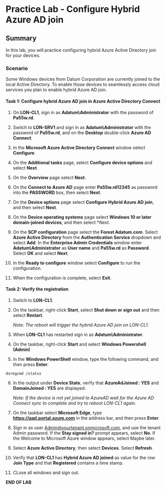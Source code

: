 # Practice Lab - Configure Hybrid Azure AD join

## Summary

In this lab, you will practice configuring hybrid Azure Active Directory join for your devices.

### Scenario

Some Windows devices from Datum Corporation are currently joined to the local Active Directory. To enable those devices to seamlessly access cloud services you plan to enable hybrid Azure AD join.

#### Task 1: Configure hybrid Azure AD join in Azure Active Directory Connect

1.  On **LON-CL1**, sign in as **Adatum\\Administrator** with the password of **Pa55w.rd**. 

2.  Switch to **LON-SRV1** and sign in as **Adatum\\Administrator** with the password of **Pa55w.rd**,
    and on the **Desktop** double-click **Azure AD Connect**.

3.  In the **Microsoft Azure Active Directory Connect** window select **Configure**.

4.  On the **Additional tasks** page, select **Configure device options** and select **Next**.

5.  On the **Overview** page select **Next**.

6.  On the **Connect to Azure AD** page enter **Pa55w.rd12345** as password into the **PASSWORD** box, then select **Next**.

7.  On the **Device options** page select **Configure Hybrid Azure AD join**, and then select **Next**.

8.  On the **Device operating systems** page select **Windows 10 or later domain-joined devices**, and then select **Next*.

9.  On the **SCP configuration** page select the **Forest Adatum.com**. Select **Azure Active Directory** from the **Authentication Service** dropdown
    and select **Add**. In the **Enterprise Admin Credentials** window enter **Adatum\\Administrator** as **User name** and **Pa55w.rd** as **Password**.
    Select **OK** and select **Next**.

10. In the **Ready to configure** window select **Configure** to run the configuration.

11. When the configuration is complete, select **Exit**.

#### Task 2: Verify the registration

1.  Switch to **LON-CL1**.

2.  On the taskbar, right-click **Start**, select **Shut down or sign out** and then select **Restart**.

    _Note: The reboot will trigger the hybrid Azure AD join on LON-CL1._
   
3.  When **LON-CL1** has restarted sign in as **Adatum\\Administrator**. 
    
4.  On the taskbar, right-click **Start** and select **Windows Powershell (Admin)**

5.  In the **Windows PowerShell** window, type the following command, and then press
    **Enter**:

```
dsregcmd /status

```

6.  In the output under **Device State**, verify that **AzureAdJoined : YES** and **DomainJoined : YES** are displayed.

    _Note: If the device is not yet joined to AzureAD wait for the Azure AD Connect sync to complete and try to reboot LON-CL1 again._

7.  On the taskbar select **Microsoft Edge**, type **https://aad.portal.azure.com** in the address bar, and then press **Enter**.

8.  Sign in as user Admin@yourtenant.onmicrosoft.com, and use the tenant Admin password. If the **Stay signed in?** prompt appears, select **No**. 
    If the Welcome to Microsoft Azure window appears, select Maybe later.

9.  Select  **Azure Active Directory**, then select **Devices**. Select **Refresh**.

10. Verify that **LON-CL1** has **Hybrid Azure AD joined** as value for the row **Join Type** and that **Registered** contains a time stamp.

11. CLose all windows and sign out.

**END OF LAB**
